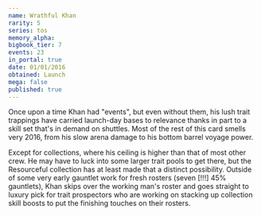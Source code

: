 ```yaml
---
name: Wrathful Khan
rarity: 5
series: tos
memory_alpha:
bigbook_tier: 7
events: 23
in_portal: true
date: 01/01/2016
obtained: Launch
mega: false
published: true
---
```


Once upon a time Khan had "events", but even without them, his lush trait trappings have carried launch-day bases to relevance thanks in part to a skill set that's in demand on shuttles. Most of the rest of this card smells very 2016, from his slow arena damage to his bottom barrel voyage power.

Except for collections, where his ceiling is higher than that of most other crew. He may have to luck into some larger trait pools to get there, but the Resourceful collection has at least made that a distinct possibility. Outside of some very early gauntlet work for fresh rosters (seven [!!!] 45% gauntlets), Khan skips over the working man's roster and goes straight to luxury pick for trait prospectors who are working on stacking up collection skill boosts to put the finishing touches on their rosters.
